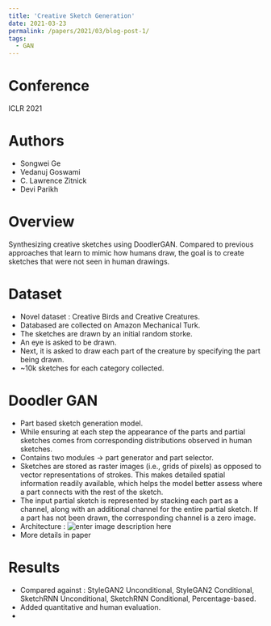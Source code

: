 ```yaml
---
title: 'Creative Sketch Generation'
date: 2021-03-23
permalink: /papers/2021/03/blog-post-1/
tags:
  - GAN
---
```


# Conference
ICLR 2021

# Authors
- Songwei Ge
- Vedanuj Goswami
- C. Lawrence Zitnick
- Devi Parikh

# Overview
Synthesizing creative sketches using DoodlerGAN.
Compared to previous approaches 
that learn to mimic how humans draw,
the goal is to create sketches that
were not seen in human drawings. 

# Dataset
- Novel dataset : Creative Birds and Creative Creatures.
- Databased are collected on Amazon Mechanical Turk.
- The sketches are drawn by an initial random storke.
- An eye is asked to be drawn.
- Next, it is asked to draw each part of the creature by
  specifying the part being drawn.
- ~10k sketches for each category collected.

# Doodler GAN
- Part based sketch generation model.
- While ensuring at each step the appearance of the parts and
   partial sketches comes from corresponding distributions
   observed in human sketches. 
- Contains two modules -> part generator and part selector.
- Sketches are stored as raster images (i.e., grids of pixels)
  as opposed to vector representations
  of strokes. This makes detailed spatial information readily
  available, which helps the model better
  assess where a part connects with the rest of the sketch.  
- The input partial sketch is represented by stacking each part 
  as a channel, along with an additional
  channel for the entire partial sketch. 
  If a part has not been drawn, the corresponding channel is a zero
  image.
- Architecture :
   ![enter image description here](https://photos.app.goo.gl/8RFr4tV9WWVvKu3F9)
- More details in paper

# Results
- Compared against : StyleGAN2 Unconditional, StyleGAN2 Conditional,
  SketchRNN Unconditional, SketchRNN Conditional, Percentage-based.
- Added quantitative and human evaluation.
-   
  
  
   
 

